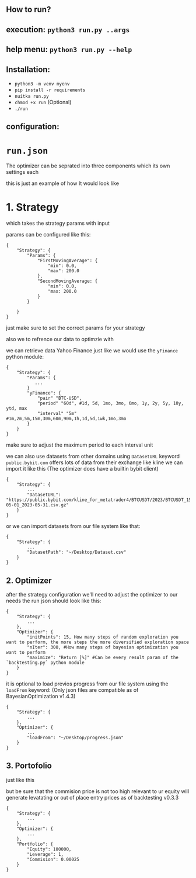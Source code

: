 ## How to run?

## execution: `python3 run.py ..args`
## help menu: `python3 run.py --help`

## Installation:

* `python3 -m venv myenv`
* `pip install -r requirements`
* `nuitka run.py`
* `chmod +x run` (Optional)
* `./run`

## configuration:

# `run.json`

The optimizer can be seprated into three components which its own settings each

this is just an example of how It would look like

# 1. Strategy

which takes the strategy params with input

params can be configured like this:
```
{
    "Strategy": {
        "Params": {
            "FirstMovingAverage": {
                "min": 0.0,
                "max": 200.0
            },
            "SecondMovingAverage: {
                "min": 0.0,
                "max: 200.0
            }
        }
        
    }
}
```
just make sure to set the correct params for your strategy

also we to refrence our data to optimzie with

we can retrieve data Yahoo Finance just like we would use the `yFinance` python module:
```
{
    "Strategy": {
        "Params": {
           ...
        }
        "yFinance": {
            "pair" "BTC-USD",
            "period" "60d", #1d, 5d, 1mo, 3mo, 6mo, 1y, 2y, 5y, 10y, ytd, max
            "interval" "5m" #1m,2m,5m,15m,30m,60m,90m,1h,1d,5d,1wk,1mo,3mo
        }
    }
}
```
make sure to adjust the maximum period to each interval unit

we can also use datasets from other domains using `DatasetURL` keyword
`public.bybit.com` offers lots of data from their exchange like kline
we can import it like this
(The optimizer does have a builtin bybit client)
```
{
    "Strategy": {
        ...
        "DatasetURL": "https://public.bybit.com/kline_for_metatrader4/BTCUSDT/2023/BTCUSDT_15_2023-05-01_2023-05-31.csv.gz"
    }
}
```

or we can import datasets from our file system like that:
```
{
    "Strategy": {
        ...
        "DatasetPath": "~/Desktop/Dataset.csv"
    }
}
```

## 2. Optimizer

after the strategy configuration we'll need to adjust the optimizer to our needs
the run json should look like this:
```
{
    "Strategy": {
        ...
    },
    "Optimizer": {
        "initPoints": 15, How many steps of random exploration you want to perform, the more steps the more diversified exploration space
        "nIter": 300, #How many steps of bayesian optimization you want to perform
        "maximize": "Return [%]" #Can be every result param of the `backtesting.py` python module
    }
}
```

it is optional to load previos progress from our file system using the `loadFrom` keyword:
(Only json files are compatible as of BayesianOptimization v1.4.3)
```
{
    "Strategy": {
        ...
    },
    "Optimizer": {
        ...
        "loadFrom": "~/Desktop/progress.json"
    }
}
```

## 3. Portofolio

just like this

but be sure that the commision price is not too high relevant to ur equity
will generate levatating or out of place entry prices
as of backtesting v0.3.3
```
{
    "Strategy": {
        ...
    },
    "Optimizer": {
        ...
    },
    "Portfolio": {
        "Equity": 100000,
        "Leverage": 1,
        "Commision": 0.00025
    }
}
```